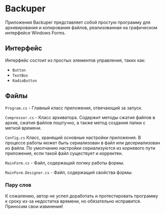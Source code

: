 # Backuper
Приложения Backuper представляет собой простую программу для архивирования и копирования файлов, реализованная на графическом интерфейсе Windows Forms.

## Интерфейс
Интерфейс состоит из простых элементов управления, таких как:
* ```Button```
* ```TextBox```
* ```RadioButton```

## Файлы

```Program.cs``` - Главный класс приложения, отвечающий за запуск.

```Compressor.cs``` - Класс архиватора. Содержит методы сжатия файлов в архив, сжатия файлов поштучно, а также метод создания папки с меткой времени.

```Config.cs``` Класс, хранящий основные настройки приложения. В процессе работы может быть сериализован в файл или десериализован из файла. По умолчанию настройки сериализуются из корневого пути приложения, если такой файл существует и корректен.

```MainForm.cs``` -  Файл, содержащий логику работы формы.

```MainForm.Designer.cs``` - Файл, содержащий свойства формы.

### Пару слов
К сожалению, автор не успел доработать и протестировать программу к сроку из-за недостатка времени, но обязательно исправится. Приносим свои извинения!

